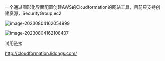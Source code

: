 一个通过图形化界面配置创建AWS的Cloudformation的网站工具，目前只支持创建资源，SecurityGroup,ec2



![image-20230804162054999](https://awsimage-1.oss-cn-hangzhou.aliyuncs.com/image-20230804162054999.png)



![image-20230804162108407](https://awsimage-1.oss-cn-hangzhou.aliyuncs.com/image-20230804162108407.png)

试用链接

http://cloudformation.lidongs.com/